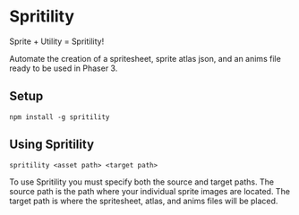 # Spritility
Sprite + Utility = Spritility!

Automate the creation of a spritesheet, sprite atlas json, and an anims file ready to be used in Phaser 3.

## Setup
```
npm install -g spritility
```
## Using Spritility
```
spritility <asset path> <target path>
```
To use Spritility you must specify both the source and target paths. The source path is the path where your individual sprite images are located. The target path is where the spritesheet, atlas, and anims files will be placed.